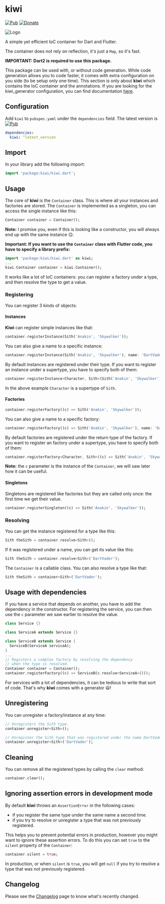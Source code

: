 # kiwi

[![Pub](https://img.shields.io/pub/v/kiwi.svg)](https://pub.dartlang.org/packages/kiwi)
[![Donate](https://img.shields.io/badge/Donate-PayPal-green.svg)](https://paypal.me/RomainRastel)

![Logo](https://raw.githubusercontent.com/letsar/kiwi/master/images/logo.png)

A simple yet efficient IoC container for Dart and Flutter.

The container does not rely on reflection, it's just a `Map`, so it's fast.

**IMPORTANT: Dart2 is required to use this package.**

This package can be used with, or without code generation. While code generation allows you to code faster, it comes with extra configuration on you side (to be setup only one time).
This section is only about **kiwi** which contains the IoC container and the annotations. If you are looking for the kiwi_generator configuration, you can find documentation [here](https://github.com/letsar/kiwi/tree/master/kiwi_generator).

## Configuration

Add `kiwi` to `pubspec.yaml` under the `dependencies` field.
The latest version is [![Pub](https://img.shields.io/pub/v/kiwi.svg)](https://pub.dartlang.org/packages/kiwi)

```yaml
dependencies:
  kiwi: ^latest_version
```

## Import

In your library add the following import:

```dart
import 'package:kiwi/kiwi.dart';
```

## Usage

The core of **kiwi** is the `Container` class. This is where all your instances and factories are stored.
The `Container` is implemented as a singleton, you can access the single instance like this:

```dart
Container container = Container();
```

**Note:** I promise you, even if this is looking like a constructor, you will always end up with the same instance :wink:.

**Important: If you want to use the `Container` class with Flutter code, you have to specify a library prefix:**

```dart
import 'package:kiwi/kiwi.dart' as kiwi;
...
kiwi.Container container = kiwi.Container();
```

It works like a lot of IoC containers: you can register a factory under a type, and then resolve the type to get a value.

### Registering

You can register 3 kinds of objects:

#### Instances

**Kiwi** can register simple instances like that:

```dart
container.registerInstance(Sith('Anakin', 'Skywalker'));
```

You can also give a name to a specific instance:

```dart
container.registerInstance(Sith('Anakin', 'Skywalker'), name: 'DartVader');
```

By default instances are registered under their type. If you want to register an instance under a supertype, you have to specify both of them:

```dart
container.registerInstance<Character, Sith>(Sith('Anakin', 'Skywalker'), name: 'DartVader');
```

In the above example `Character` is a supertype of `Sith`.

#### Factories

```dart
container.registerFactory((c) => Sith('Anakin', 'Skywalker'));
```

You can also give a name to a specific factory:

```dart
container.registerFactory((c) => Sith('Anakin', 'Skywalker'), name: 'DartVader');
```

By default factories are registered under the return type of the factory. If you want to register an factory under a supertype, you have to specify both of them:

```dart
container.registerFactory<Character, Sith>((c) => Sith('Anakin', 'Skywalker'), name: 'DartVader');
```

**Note:** the `c` parameter is the instance of the `Container`, we will saw later how it can be useful.

#### Singletons

Singletons are registered like factories but they are called only once: the first time we get their value.

```dart
container.registerSingleton((c) => Sith('Anakin', 'Skywalker'));
```

### Resolving

You can get the instance registered for a type like this:

```dart
Sith theSith = container.resolve<Sith>();
```

If it was registered under a name, you can get its value like this:

```dart
Sith theSith = container.resolve<Sith>('DartVader');
```

The `Container` is a callable class. You can also resolve a type like that:

```dart
Sith theSith = container<Sith>('DartVader');
```

## Usage with dependencies

If you have a service that depends on another, you have to add the dependency in the constructor. For registering the service, you can then use the `c` parameter we saw earlier to resolve the value.

```dart
class Service {}

class ServiceA extends Service {}

class ServiceB extends Service {
  ServiceB(ServiceA serviceA);
}
...
// Registers a complex factory by resolving the dependency
// when the type is resolved.
Container container = Container();
container.registerFactory((c) => ServiceB(c.resolve<ServiceA>()));
```

For services with a lot of dependencies, it can be tedious to write that sort of code. That's why **kiwi** comes with a generator :smiley:!

## Unregistering

You can unregister a factory/instance at any time:

```dart
// Unregisters the Sith type.
container.unregister<Sith>();

// Unregister the Sith type that was registered under the name DartVader.
container.unregister<Sith>('DartVader');
```

## Cleaning

You can remove all the registered types by calling the `clear` method:

```dart
container.clear();
```

## Ignoring assertion errors in development mode

By default **kiwi** throws an `AssertionError` in the following cases:

* if you register the same type under the same name a second time.
* if you try to resolve or unregister a type that was not previously registered.

This helps you to prevent potential errors in production, however you might want to ignore these assertion errors. To do this you can set `true` to the `silent` property of the `Container`:

```dart
container.silent = true;
```

In production, or when `silent` is `true`, you will get `null` if you try to resolve a type that was not previously registered.

## Changelog

Please see the [Changelog](https://github.com/letsar/kiwi/blob/master/kiwi/CHANGELOG.md) page to know what's recently changed.